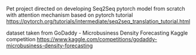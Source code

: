 Pet project directed on developing Seq2Seq pytorch model from scratch with attention mechanism based on pytorch tutorial
https://pytorch.org/tutorials/intermediate/seq2seq_translation_tutorial.html

dataset taken from GoDaddy - Microbusiness Density Forecasting Kaggle competition
https://www.kaggle.com/competitions/godaddy-microbusiness-density-forecasting